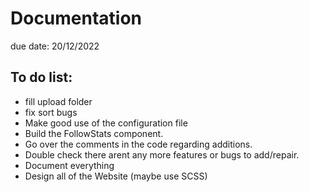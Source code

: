 # Documentation

due date: 20/12/2022
## To do list:
- fill upload folder
- fix sort bugs
- Make good use of the configuration file
- Build the FollowStats component.
- Go over the comments in the code regarding additions.
- Double check there arent any more features or bugs to add/repair. 
- Document everything
- Design all of the Website (maybe use SCSS)